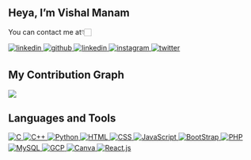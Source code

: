 ## Heya, I’m Vishal Manam
You can contact me at👇🏻


<a href="https://linkedin.com/in/vishalmanam" target="_blank">
<img src=https://img.shields.io/badge/linkedin-%231E77B5.svg?&style=for-the-badge&logo=linkedin&logoColor=white alt=linkedin style="margin-bottom: 5px;" />
</a>
<a href="https://github.com/VishalManam" target="_blank">
<img src=https://img.shields.io/badge/github-%2324292e.svg?&style=for-the-badge&logo=github&logoColor=white alt=github style="margin-bottom: 5px;" />
</a>
<a href="https://leetcode.com/DumbPenguin/" target="_blank">
<img src=https://img.shields.io/badge/-LeetCode-FFA116?style=for-the-badge&logo=LeetCode&logoColor=black alt=linkedin style="margin-bottom: 5px;" />
</a>
<a href="https://instagram.com/vishal_manam" target="_blank">
<img src=https://img.shields.io/badge/Instagram-E4405F?style=for-the-badge&logo=instagram&logoColor=white alt=instagram style="margin-bottom: 5px;" />
</a>
<a href="https://twitter.com/VishalManam" target="_blank">
<img src=https://img.shields.io/badge/Twitter-1DA1F2?style=for-the-badge&logo=twitter&logoColor=white alt=twitter style="margin-bottom: 5px;" />
</a>

## My Contribution Graph
<img src="https://activity-graph.herokuapp.com/graph?username=VishalManam&theme=minimal">

## Languages and Tools
<a href="#" target="_blank">
<img src=https://img.shields.io/badge/C-00599C?style=for-the-badge&logo=c&logoColor=white alt=C style="margin-bottom: 5px;" />
</a>
<a href="#" target="_blank">
<img src=https://img.shields.io/badge/C%2B%2B-00599C?style=for-the-badge&logo=c%2B%2B&logoColor=white alt=C++ style="margin-bottom: 5px;" />
</a>
<a href="#" target="_blank">
<img src=https://img.shields.io/badge/Python-FFD43B?style=for-the-badge&logo=python&logoColor=blue alt=Python style="margin-bottom: 5px;" />
</a>
<a href="#" target="_blank">
<img src=https://img.shields.io/badge/HTML5-E34F26?style=for-the-badge&logo=html5&logoColor=white alt=HTML style="margin-bottom: 5px;" />
</a>
<a href="#" target="_blank">
<img src=https://img.shields.io/badge/CSS3-1572B6?style=for-the-badge&logo=css3&logoColor=white alt=CSS style="margin-bottom: 5px;" />
</a>
<a href="#" target="_blank">
<img src=https://img.shields.io/badge/JavaScript-323330?style=for-the-badge&logo=javascript&logoColor=F7DF1E alt=JavaScript style="margin-bottom: 5px;" />
</a>
<a href="#" target="_blank">
<img src=https://img.shields.io/badge/Bootstrap-563D7C?style=for-the-badge&logo=bootstrap&logoColor=white alt=BootStrap style="margin-bottom: 5px;" />
</a>
<a href="#" target="_blank">
<img src=https://img.shields.io/badge/PHP-777BB4?style=for-the-badge&logo=php&logoColor=white alt=PHP style="margin-bottom: 5px;" />
</a>
<a href="#" target="_blank">
<img src=https://img.shields.io/badge/MySQL-005C84?style=for-the-badge&logo=mysql&logoColor=white alt=MySQL style="margin-bottom: 5px;" />
</a>
<a href="#" target="_blank">
<img src=https://img.shields.io/badge/Google_Cloud-4285F4?style=for-the-badge&logo=google-cloud&logoColor=white alt=GCP style="margin-bottom: 5px;" />
</a>
<a href="#" target="_blank">
<img src=https://img.shields.io/badge/Canva-%2300C4CC.svg?&style=for-the-badge&logo=Canva&logoColor=white alt=Canva style="margin-bottom: 5px;" />
</a>
<a href="#" target="_blank">
<img src=https://img.shields.io/badge/React-20232A?style=for-the-badge&logo=react&logoColor=61DAFB alt=React.js style="margin-bottom: 5px;" />
</a>

<!---
VishalManam/VishalManam is a ✨ special ✨ repository because its `README.md` (this file) appears on your GitHub profile.
You can click the Preview link to take a look at your changes.
--->
